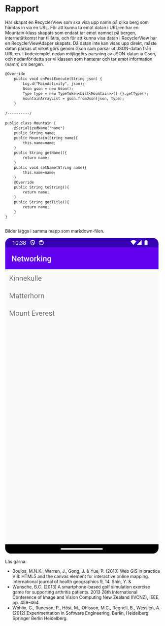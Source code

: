 
# Rapport

Har skapat en RecyclerView som ska visa upp namn på olika berg som hämtas in via en URL.
För att kunna ta emot datan i URL:en har en Mountain-klass skapats som endast tar emot namnet på 
bergen, internetåtkomst har tillåtits, och för att kunna visa datan i RecyclerView har en 
RecyclerViewAdaper skapats. Då datan inte kan visas upp direkt, måste datan parsas ut vilket görs 
genom Gson som parsar ut JSON-datan från URL:en. I kodexemplet nedan möjliggörs parsning av 
JSON-datan ia Gson, och nedanför detta ser vi klassen som hanterar och tar emot information (namn) 
om bergen. 

```
@Override
    public void onPostExecute(String json) {
        Log.d("MainActivity", json);
        Gson gson = new Gson();
        Type type = new TypeToken<List<Mountain>>() {}.getType();
        mountainArrayList = gson.fromJson(json, type);
    }
    
/----------/

public class Mountain {
    @SerializedName("name")
    public String name;
    public Mountain(String name){
        this.name=name;
    }
    public String getName(){
        return name;
    }
    public void setName(String name){
        this.name=name;
    }
    @Override
    public String toString(){
        return name;
    }
    public String getTitle(){
        return name;
    }
}   
 
```

Bilder läggs i samma mapp som markdown-filen.

![](Screenshot_Mountain.png)

Läs gärna:

- Boulos, M.N.K., Warren, J., Gong, J. & Yue, P. (2010) Web GIS in practice VIII: HTML5 and the canvas element for interactive online mapping. International journal of health geographics 9, 14. Shin, Y. &
- Wunsche, B.C. (2013) A smartphone-based golf simulation exercise game for supporting arthritis patients. 2013 28th International Conference of Image and Vision Computing New Zealand (IVCNZ), IEEE, pp. 459–464.
- Wohlin, C., Runeson, P., Höst, M., Ohlsson, M.C., Regnell, B., Wesslén, A. (2012) Experimentation in Software Engineering, Berlin, Heidelberg: Springer Berlin Heidelberg.
